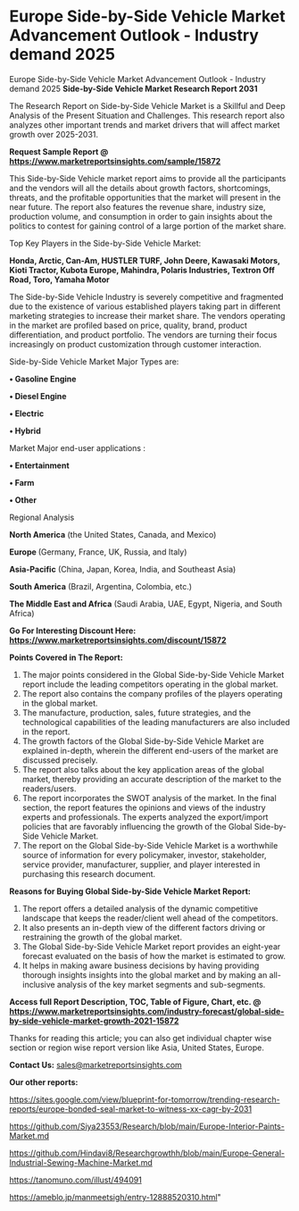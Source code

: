 # Europe Side-by-Side Vehicle Market Advancement Outlook - Industry demand 2025
Europe Side-by-Side Vehicle Market Advancement Outlook - Industry demand 2025
<strong>Side-by-Side Vehicle Market Research Report 2031</strong>

The Research Report on Side-by-Side Vehicle Market is a Skillful and Deep Analysis of the Present Situation and Challenges. This research report also analyzes other important trends and market drivers that will affect market growth over 2025-2031.

<strong>Request Sample Report @ <a href=https://www.marketreportsinsights.com/sample/15872>https://www.marketreportsinsights.com/sample/15872</a></strong>

This Side-by-Side Vehicle market report aims to provide all the participants and the vendors will all the details about growth factors, shortcomings, threats, and the profitable opportunities that the market will present in the near future. The report also features the revenue share, industry size, production volume, and consumption in order to gain insights about the politics to contest for gaining control of a large portion of the market share.

Top Key Players in the Side-by-Side Vehicle Market:

<strong>Honda, Arctic, Can-Am, HUSTLER TURF, John Deere, Kawasaki Motors, Kioti Tractor, Kubota Europe, Mahindra, Polaris Industries, Textron Off Road, Toro, Yamaha Motor</strong>

The Side-by-Side Vehicle Industry is severely competitive and fragmented due to the existence of various established players taking part in different marketing strategies to increase their market share. The vendors operating in the market are profiled based on price, quality, brand, product differentiation, and product portfolio. The vendors are turning their focus increasingly on product customization through customer interaction.

Side-by-Side Vehicle Market Major Types are:

<strong>• Gasoline Engine

• Diesel Engine

• Electric

• Hybrid</strong>

Market Major end-user applications :

<strong>• Entertainment

• Farm

• Other</strong>

Regional Analysis

</u><strong><b>North America</b></strong> (the United States, Canada, and Mexico)

<strong><b>Europe </b></strong>(Germany, France, UK, Russia, and Italy)

<strong><b>Asia-Pacific</b></strong> (China, Japan, Korea, India, and Southeast Asia)

<strong><b>South America</b></strong> (Brazil, Argentina, Colombia, etc.)

<strong><b>The Middle East and Africa</b></strong> (Saudi Arabia, UAE, Egypt, Nigeria, and South Africa)

<strong>Go For Interesting Discount Here: <a href=https://www.marketreportsinsights.com/discount/15872>https://www.marketreportsinsights.com/discount/15872</a></strong>

<strong>Points Covered in The Report:</strong>
<ol>
  <li>The major points considered in the Global Side-by-Side Vehicle Market report include the leading competitors operating in the global market.</li>
  <li>The report also contains the company profiles of the players operating in the global market.</li>
  <li>The manufacture, production, sales, future strategies, and the technological capabilities of the leading manufacturers are also included in the report.</li>
  <li>The growth factors of the Global Side-by-Side Vehicle Market are explained in-depth, wherein the different end-users of the market are discussed precisely.</li>
  <li>The report also talks about the key application areas of the global market, thereby providing an accurate description of the market to the readers/users.</li>
  <li>The report incorporates the SWOT analysis of the market. In the final section, the report features the opinions and views of the industry experts and professionals. The experts analyzed the export/import policies that are favorably influencing the growth of the Global Side-by-Side Vehicle Market.</li>
  <li>The report on the Global Side-by-Side Vehicle Market is a worthwhile source of information for every policymaker, investor, stakeholder, service provider, manufacturer, supplier, and player interested in purchasing this research document.</li>
</ol>
<strong>Reasons for Buying Global Side-by-Side Vehicle Market Report:</strong>

<ol>
  <li>The report offers a detailed analysis of the dynamic competitive landscape that keeps the reader/client well ahead of the competitors.</li>
  <li>It also presents an in-depth view of the different factors driving or restraining the growth of the global market.</li>
  <li>The Global Side-by-Side Vehicle Market report provides an eight-year forecast evaluated on the basis of how the market is estimated to grow.</li>
  <li>It helps in making aware business decisions by having providing thorough insights insights into the global market and by making an all-inclusive analysis of the key market segments and sub-segments.</li>
</ol>
<strong>Access full Report Description, TOC, Table of Figure, Chart, etc. @ <a href=https://www.marketreportsinsights.com/industry-forecast/global-side-by-side-vehicle-market-growth-2021-15872>https://www.marketreportsinsights.com/industry-forecast/global-side-by-side-vehicle-market-growth-2021-15872</a></strong>


Thanks for reading this article; you can also get individual chapter wise section or region wise report version like Asia, United States, Europe.

<strong>Contact Us:</strong>
sales@marketreportsinsights.com

<strong>Our other reports:</strong>

<a href=https://sites.google.com/view/blueprint-for-tomorrow/trending-research-reports/europe-bonded-seal-market-to-witness-xx-cagr-by-2031>https://sites.google.com/view/blueprint-for-tomorrow/trending-research-reports/europe-bonded-seal-market-to-witness-xx-cagr-by-2031</a>

<a href=https://github.com/Siya23553/Research/blob/main/Europe-Interior-Paints-Market.md>https://github.com/Siya23553/Research/blob/main/Europe-Interior-Paints-Market.md</a>

<a href=https://github.com/Hindavi8/Researchgrowthh/blob/main/Europe-General-Industrial-Sewing-Machine-Market.md>https://github.com/Hindavi8/Researchgrowthh/blob/main/Europe-General-Industrial-Sewing-Machine-Market.md</a>

<a href=https://tanomuno.com/illust/494091>https://tanomuno.com/illust/494091</a>

<a href=https://ameblo.jp/manmeetsigh/entry-12888520310.html>https://ameblo.jp/manmeetsigh/entry-12888520310.html</a>"
